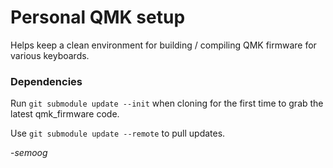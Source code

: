 # Personal QMK setup

Helps keep a clean environment for building / compiling QMK firmware for various keyboards.

### Dependencies

Run `git submodule update --init` when cloning for the first time to grab the latest qmk_firmware code.

Use `git submodule update --remote` to pull updates.

-_semoog_